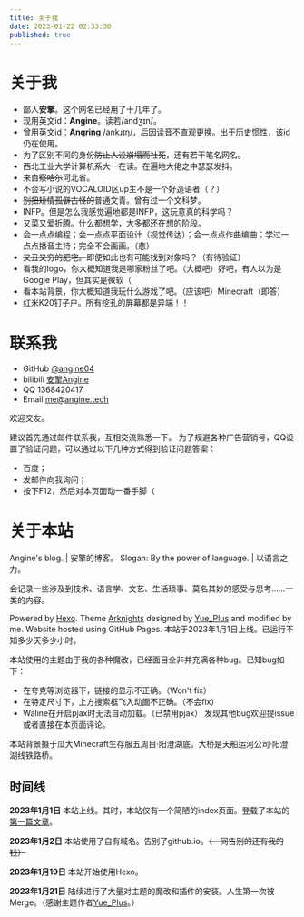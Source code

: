 ```yaml
---
title: 关于我
date: 2023-01-22 02:33:30
published: true
---
```


<!-- If you're wandering ABOUT, try the spell openSesame -->

# 关于我

 - 鄙人**安擎**。这个网名已经用了十几年了。
 - 现用英文id：**Angine**。读若/andʒɪn/。
 - 曾用英文id：**Anqring** /ankɹɪŋ/，后因读音不直观更换。出于历史惯性，该id仍在使用。
 - 为了区别不同的身份~~防止人设崩塌而社死~~，还有若干笔名网名。
 - 西北工业大学计算机系大一在读。在遍地大佬之中瑟瑟发抖。
 - 来自~~察哈尔~~河北省。
 - 不会写小说的VOCALOID区up主不是一个好造语者（？）
 - ~~别扭矫情孤僻古怪的~~普通文青。曾有过一个文科梦。
 - INFP。但是怎么我感觉遍地都是INFP，这玩意真的科学吗？
 - 又菜又爱折腾。什么都想学，大多都还在想的阶段。
 - 会一点点编程；会一点点平面设计（视觉传达）；会一点点作曲编曲；学过一点点播音主持；完全不会画画。（悲）
 - ~~又丑又穷的肥宅。~~即便如此也有可能找到对象吗？（有待验证）
 - 看我的logo，你大概知道我是哪家粉丝了吧。（大概吧）<span id="text-secret">好吧，有人以为是Google Play，但其实是微软（</span>
 - 看本站背景，你大概知道我玩什么游戏了吧。（应该吧）<span id="text-secret">Minecraft（即答）</span>
 - 红米K20钉子户。所有挖孔的屏幕都是异端！！

# 联系我

 - GitHub   [@angine04](https://github.com/angine04)
 - bilibili [安擎Angine](https://space.bilibili.com/14000846)
 - QQ       1368420417
 - Email    [me@angine.tech](mailto:me@angine.tech)

欢迎交友。

建议首先通过邮件联系我，互相交流熟悉一下。
为了规避各种广告营销号，QQ设置了验证问题，可以通过以下几种方式得到验证问题答案：

 - 百度；
 - 发邮件向我询问；
 - 按下F12，然后对本页面动一番手脚（

# 关于本站

Angine's blog. | 安擎的博客。
Slogan: By the power of language. | 以语言之力。

会记录一些涉及到技术、语言学、文艺、生活琐事、莫名其妙的感受与思考……一类的内容。

Powered by [Hexo](https://hexo.io/). Theme [Arknights](https://github.com/Yue-plus/hexo-theme-arknights) designed by [Yue_Plus](https://github.com/Yue-plus) and modified by me.
Website hosted using GitHub Pages.
本站于2023年1月1日上线。已运行<span id="aboutTimeDate">不知多少天</span><span id="times">多少小时</span>。

本站使用的主题由于我的各种魔改，已经面目全非并充满各种bug。已知bug如下：
 - 在夸克等浏览器下，链接的显示不正确。（Won't fix）
 - 在特定尺寸下，上方搜索框飞入动画不正确。（不会fix）
 - Waline在开启pjax时无法自动加载。（已禁用pjax）
发现其他bug欢迎提issue或者直接在本页面评论。

本站背景摄于瓜大Minecraft生存服五周目·阳澄湖底。大桥是天船运河公司·阳澄湖线铁路桥。

## 时间线

**2023年1月1日**    本站上线。其时，本站仅有一个简陋的index页面。登载了本站的[第一篇文章](/posts/e3fb662656990808/)。

**2023年1月2日**    本站使用了自有域名。告别了github.io。~~（一同告别的还有我的钱）~~

**2023年1月19日**   本站开始使用Hexo。

**2023年1月21日**   陆续进行了大量对主题的魔改和插件的安装。人生第一次被Merge。（感谢主题作者[Yue_Plus](https://github.com/Yue-plus)。）
